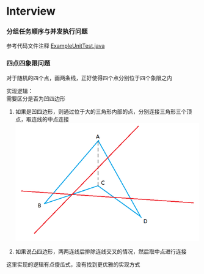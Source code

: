 Interview
====


### 分组任务顺序与并发执行问题  

参考代码文件注释 [ExampleUnitTest.java](./ExampleUnitTest.java)


### 四点四象限问题

对于随机的四个点，画两条线，正好使得四个点分别位于四个象限之内

实现逻辑：  
需要区分是否为凹四边形
1. 如果是凹四边形，则通过位于大的三角形内部的点，分别连接三角形三个顶点，取连线的中点连接
![](./4_points_figure_1.png)

2. 如果说凸四边形，两两连线后排除连线交叉的情况，然后取中点进行连接

这里实现的逻辑有点傻瓜式，没有找到更优雅的实现方式

